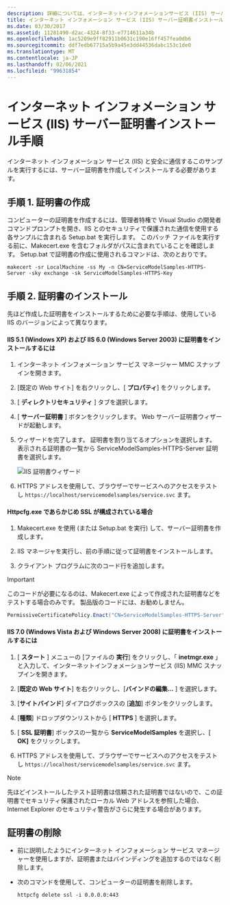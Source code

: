 ```yaml
---
description: 詳細については、インターネットインフォメーションサービス (IIS) サーバー証明書のインストール手順に関するページを参照してください。
title: インターネット インフォメーション サービス (IIS) サーバー証明書インストール手順
ms.date: 03/30/2017
ms.assetid: 11281490-d2ac-4324-8f33-e7714611a34b
ms.openlocfilehash: 1ac5209e9ff82911b0631c190e16ff457fea0db6
ms.sourcegitcommit: ddf7edb67715a5b9a45e3dd44536dabc153c1de0
ms.translationtype: MT
ms.contentlocale: ja-JP
ms.lasthandoff: 02/06/2021
ms.locfileid: "99631854"
---
```

# <a name="internet-information-services-iis-server-certificate-installation-instructions"></a>インターネット インフォメーション サービス (IIS) サーバー証明書インストール手順

インターネット インフォメーション サービス (IIS) と安全に通信するこのサンプルを実行するには、サーバー証明書を作成してインストールする必要があります。  
  
## <a name="step-1-creating-certificates"></a>手順 1. 証明書の作成  

 コンピューターの証明書を作成するには、管理者特権で Visual Studio の開発者コマンドプロンプトを開き、IIS とのセキュリティで保護された通信を使用する各サンプルに含まれる Setup.bat を実行します。 このバッチ ファイルを実行する前に、Makecert.exe を含むフォルダがパスに含まれていることを確認します。 Setup.bat で証明書の作成に使用されるコマンドは、次のとおりです。  
  
```console  
makecert -sr LocalMachine -ss My -n CN=ServiceModelSamples-HTTPS-Server -sky exchange -sk ServiceModelSamples-HTTPS-Key  
```  
  
## <a name="step-2-installing-certificates"></a>手順 2. 証明書のインストール  

 先ほど作成した証明書をインストールするために必要な手順は、使用している IIS のバージョンによって異なります。  
  
#### <a name="to-install-iis-on-iis-51-windows-xp-and-iis-60-windows-server-2003"></a>IIS 5.1 (Windows XP) および IIS 6.0 (Windows Server 2003) に証明書をインストールするには  
  
1. インターネット インフォメーション サービス マネージャー MMC スナップインを開きます。  
  
2. [既定の Web サイト] を右クリックし、[ **プロパティ**] をクリックします。  
  
3. [ **ディレクトリセキュリティ** ] タブを選択します。  
  
4. [ **サーバー証明書** ] ボタンをクリックします。 Web サーバー証明書ウィザードが起動します。  
  
5. ウィザードを完了します。 証明書を割り当てるオプションを選択します。 表示される証明書の一覧から ServiceModelSamples-HTTPS-Server 証明書を選択します。  
  
     ![IIS 証明書ウィザード](media/iiscertificate-wizard.GIF "IISCertificate_Wizard")  
  
6. HTTPS アドレスを使用して、ブラウザーでサービスへのアクセスをテストし `https://localhost/servicemodelsamples/service.svc` ます。  
  
#### <a name="if-ssl-was-previously-configured-by-using-httpcfgexe"></a>Httpcfg.exe であらかじめ SSL が構成されている場合  
  
1. Makecert.exe を使用 (または Setup.bat を実行) して、サーバー証明書を作成します。  
  
2. IIS マネージャを実行し、前の手順に従って証明書をインストールします。  
  
3. クライアント プログラムに次のコード行を追加します。  
  
> [!IMPORTANT]
> このコードが必要になるのは、Makecert.exe によって作成された証明書などをテストする場合のみです。 製品版のコードには、お勧めしません。  
  
```csharp  
PermissiveCertificatePolicy.Enact("CN=ServiceModelSamples-HTTPS-Server");  
```  
  
#### <a name="to-install-iis-on-iis-70-windows-vista-and-windows-server-2008"></a>IIS 7.0 (Windows Vista および Windows Server 2008) に証明書をインストールするには  
  
1. [ **スタート** ] メニューの [ファイルの **実行**] をクリックし、「 **inetmgr.exe** 」と入力して、インターネットインフォメーションサービス (IIS) MMC スナップインを開きます。  
  
2. [**既定の Web サイト**] を右クリックし、[**バインドの編集...** ] を選択します。  
  
3. [**サイトバインド**] ダイアログボックスの [**追加**] ボタンをクリックします。  
  
4. [**種類**] ドロップダウンリストから [ **HTTPS** ] を選択します。  
  
5. [ **SSL 証明書**] ボックスの一覧から **ServiceModelSamples** を選択し、[ **OK]** をクリックします。  
  
6. HTTPS アドレスを使用して、ブラウザーでサービスへのアクセスをテストし `https://localhost/servicemodelsamples/service.svc` ます。  
  
> [!NOTE]
> 先ほどインストールしたテスト証明書は信頼された証明書ではないので、この証明書でセキュリティ保護されたローカル Web アドレスを参照した場合、Internet Explorer のセキュリティ警告がさらに発生する場合があります。  
  
## <a name="removing-certificates"></a>証明書の削除  
  
- 前に説明したようにインターネット インフォメーション サービス マネージャーを使用しますが、証明書またはバインディングを追加するのではなく削除します。  
  
- 次のコマンドを使用して、コンピューターの証明書を削除します。  
  
    ```console  
    httpcfg delete ssl -i 0.0.0.0:443  
    ```
